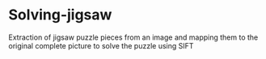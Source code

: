 # Solving-jigsaw
Extraction of jigsaw puzzle pieces from an image and mapping them to the original complete picture to solve the puzzle using SIFT
